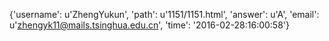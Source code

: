 {'username': u'ZhengYukun', 'path': u'1151/1151.html', 'answer': u'A', 'email': u'zhengyk11@mails.tsinghua.edu.cn', 'time': '2016-02-28:16:00:58'}